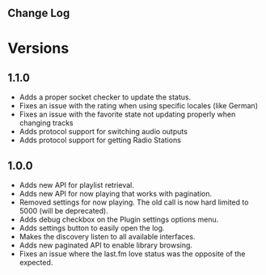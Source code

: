 Change Log
---------
# Versions

## 1.1.0
- Adds a proper socket checker to update the status.
- Fixes an issue with the rating when using specific locales (like German)
- Fixes an issue with the favorite state not updating properly when changing tracks
- Adds protocol support for switching audio outputs
- Adds protocol support for getting Radio Stations

## 1.0.0
- Adds new API for playlist retrieval.
- Adds new API for now playing that works with pagination.
- Removed settings for now playing. The old call is now hard limited to 5000 (will be deprecated).
- Adds debug checkbox on the Plugin settings options menu.
- Adds settings button to easily open the log.
- Makes the discovery listen to all available interfaces.
- Adds new paginated API to enable library browsing.
- Fixes an issue where the last.fm love status was the opposite of the expected.
